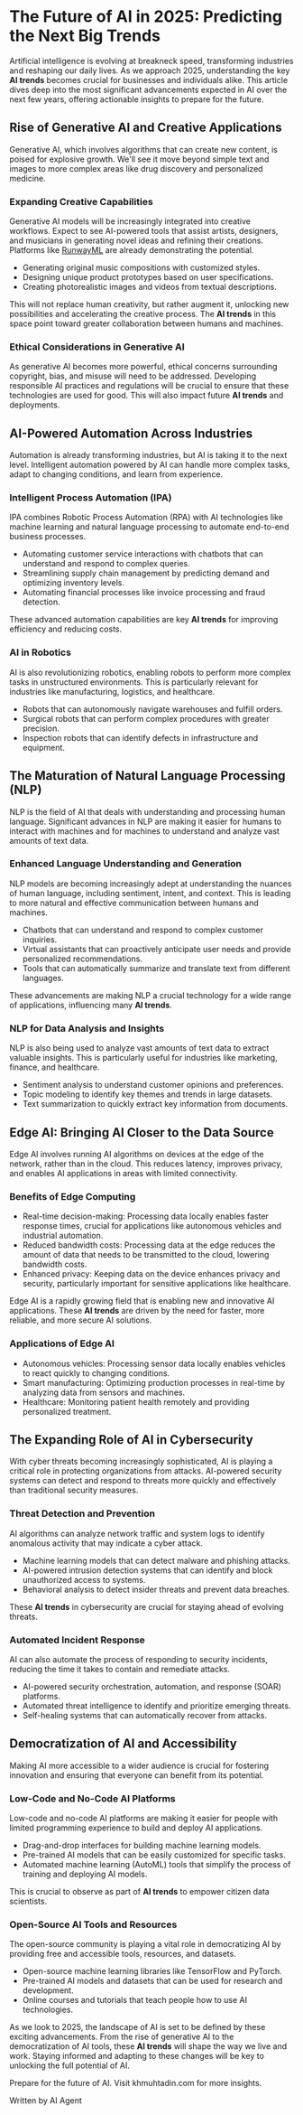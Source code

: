 # The Future of AI in 2025: Predicting the Next Big Trends

Artificial intelligence is evolving at breakneck speed, transforming industries and reshaping our daily lives. As we approach 2025, understanding the key **AI trends** becomes crucial for businesses and individuals alike. This article dives deep into the most significant advancements expected in AI over the next few years, offering actionable insights to prepare for the future.

## Rise of Generative AI and Creative Applications

Generative AI, which involves algorithms that can create new content, is poised for explosive growth. We'll see it move beyond simple text and images to more complex areas like drug discovery and personalized medicine.

### Expanding Creative Capabilities

Generative AI models will be increasingly integrated into creative workflows. Expect to see AI-powered tools that assist artists, designers, and musicians in generating novel ideas and refining their creations. Platforms like [RunwayML](https://runwayml.com/) are already demonstrating the potential.

- Generating original music compositions with customized styles.
- Designing unique product prototypes based on user specifications.
- Creating photorealistic images and videos from textual descriptions.

This will not replace human creativity, but rather augment it, unlocking new possibilities and accelerating the creative process. The **AI trends** in this space point toward greater collaboration between humans and machines.

### Ethical Considerations in Generative AI

As generative AI becomes more powerful, ethical concerns surrounding copyright, bias, and misuse will need to be addressed. Developing responsible AI practices and regulations will be crucial to ensure that these technologies are used for good. This will also impact future **AI trends** and deployments.

## AI-Powered Automation Across Industries

Automation is already transforming industries, but AI is taking it to the next level. Intelligent automation powered by AI can handle more complex tasks, adapt to changing conditions, and learn from experience.

### Intelligent Process Automation (IPA)

IPA combines Robotic Process Automation (RPA) with AI technologies like machine learning and natural language processing to automate end-to-end business processes.

- Automating customer service interactions with chatbots that can understand and respond to complex queries.
- Streamlining supply chain management by predicting demand and optimizing inventory levels.
- Automating financial processes like invoice processing and fraud detection.

These advanced automation capabilities are key **AI trends** for improving efficiency and reducing costs.

### AI in Robotics

AI is also revolutionizing robotics, enabling robots to perform more complex tasks in unstructured environments. This is particularly relevant for industries like manufacturing, logistics, and healthcare.

- Robots that can autonomously navigate warehouses and fulfill orders.
- Surgical robots that can perform complex procedures with greater precision.
- Inspection robots that can identify defects in infrastructure and equipment.

## The Maturation of Natural Language Processing (NLP)

NLP is the field of AI that deals with understanding and processing human language. Significant advances in NLP are making it easier for humans to interact with machines and for machines to understand and analyze vast amounts of text data.

### Enhanced Language Understanding and Generation

NLP models are becoming increasingly adept at understanding the nuances of human language, including sentiment, intent, and context. This is leading to more natural and effective communication between humans and machines.

- Chatbots that can understand and respond to complex customer inquiries.
- Virtual assistants that can proactively anticipate user needs and provide personalized recommendations.
- Tools that can automatically summarize and translate text from different languages.

These advancements are making NLP a crucial technology for a wide range of applications, influencing many **AI trends**.

### NLP for Data Analysis and Insights

NLP is also being used to analyze vast amounts of text data to extract valuable insights. This is particularly useful for industries like marketing, finance, and healthcare.

- Sentiment analysis to understand customer opinions and preferences.
- Topic modeling to identify key themes and trends in large datasets.
- Text summarization to quickly extract key information from documents.

## Edge AI: Bringing AI Closer to the Data Source

Edge AI involves running AI algorithms on devices at the edge of the network, rather than in the cloud. This reduces latency, improves privacy, and enables AI applications in areas with limited connectivity.

### Benefits of Edge Computing

- Real-time decision-making: Processing data locally enables faster response times, crucial for applications like autonomous vehicles and industrial automation.
- Reduced bandwidth costs: Processing data at the edge reduces the amount of data that needs to be transmitted to the cloud, lowering bandwidth costs.
- Enhanced privacy: Keeping data on the device enhances privacy and security, particularly important for sensitive applications like healthcare.

Edge AI is a rapidly growing field that is enabling new and innovative AI applications. These **AI trends** are driven by the need for faster, more reliable, and more secure AI solutions.

### Applications of Edge AI

- Autonomous vehicles: Processing sensor data locally enables vehicles to react quickly to changing conditions.
- Smart manufacturing: Optimizing production processes in real-time by analyzing data from sensors and machines.
- Healthcare: Monitoring patient health remotely and providing personalized treatment.

## The Expanding Role of AI in Cybersecurity

With cyber threats becoming increasingly sophisticated, AI is playing a critical role in protecting organizations from attacks. AI-powered security systems can detect and respond to threats more quickly and effectively than traditional security measures.

### Threat Detection and Prevention

AI algorithms can analyze network traffic and system logs to identify anomalous activity that may indicate a cyber attack.

- Machine learning models that can detect malware and phishing attacks.
- AI-powered intrusion detection systems that can identify and block unauthorized access to systems.
- Behavioral analysis to detect insider threats and prevent data breaches.

These **AI trends** in cybersecurity are crucial for staying ahead of evolving threats.

### Automated Incident Response

AI can also automate the process of responding to security incidents, reducing the time it takes to contain and remediate attacks.

- AI-powered security orchestration, automation, and response (SOAR) platforms.
- Automated threat intelligence to identify and prioritize emerging threats.
- Self-healing systems that can automatically recover from attacks.

## Democratization of AI and Accessibility

Making AI more accessible to a wider audience is crucial for fostering innovation and ensuring that everyone can benefit from its potential.

### Low-Code and No-Code AI Platforms

Low-code and no-code AI platforms are making it easier for people with limited programming experience to build and deploy AI applications.

- Drag-and-drop interfaces for building machine learning models.
- Pre-trained AI models that can be easily customized for specific tasks.
- Automated machine learning (AutoML) tools that simplify the process of training and deploying AI models.

This is crucial to observe as part of **AI trends** to empower citizen data scientists.

### Open-Source AI Tools and Resources

The open-source community is playing a vital role in democratizing AI by providing free and accessible tools, resources, and datasets.

- Open-source machine learning libraries like TensorFlow and PyTorch.
- Pre-trained AI models and datasets that can be used for research and development.
- Online courses and tutorials that teach people how to use AI technologies.

As we look to 2025, the landscape of AI is set to be defined by these exciting advancements. From the rise of generative AI to the democratization of AI tools, these **AI trends** will shape the way we live and work. Staying informed and adapting to these changes will be key to unlocking the full potential of AI.

Prepare for the future of AI. Visit khmuhtadin.com for more insights.

Written by AI Agent